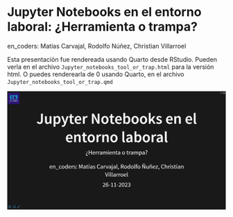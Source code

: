 # Jupyter Notebooks en el entorno laboral: ¿Herramienta o trampa?

en_coders: Matías Carvajal, Rodolfo Núñez, Christian Villarroel

Esta presentación fue rendereada usando Quarto desde RStudio. Pueden verla en el archivo `Jupyter_notebooks_tool_or_trap.html` para la versión html. O puedes renderearla de 0 usando Quarto, en el archivo `Jupyter_notebooks_tool_or_trap.qmd`

![](figures/portada_presentacion.JPG)
